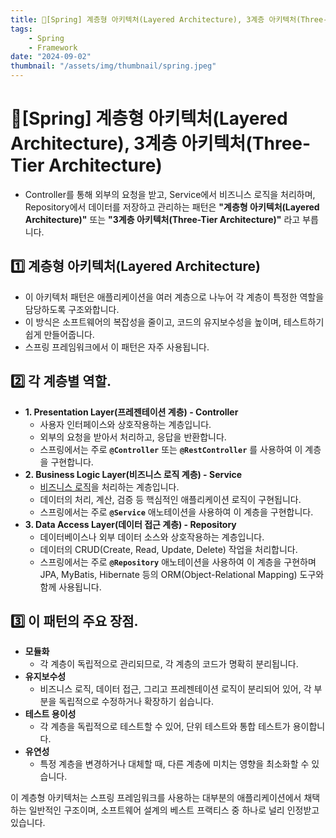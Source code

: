 ```yaml
---
title: 🍃[Spring] 계층형 아키텍처(Layered Architecture), 3계층 아키텍처(Three-Tier Architecture)
tags:
    - Spring
    - Framework
date: "2024-09-02"
thumbnail: "/assets/img/thumbnail/spring.jpeg"
---
```


# 🍃[Spring] 계층형 아키텍처(Layered Architecture), 3계층 아키텍처(Three-Tier Architecture)
- Controller를 통해 외부의 요청을 받고, Service에서 비즈니스 로직을 처리하며, Repository에서 데이터를 저장하고 관리하는 패턴은 **"계층형 아키텍처(Layered Architecture)"** 또는 **"3계층 아키텍처(Three-Tier Architecture)"** 라고 부릅니다.

## 1️⃣ 계층형 아키텍처(Layered Architecture)
- 이 아키텍처 패턴은 애플리케이션을 여러 계층으로 나누어 각 계층이 특정한 역할을 담당하도록 구조와합니다.
- 이 방식은 소프트웨어의 복잡성을 줄이고, 코드의 유지보수성을 높이며, 테스트하기 쉽게 만들어줍니다.
- 스프링 프레임워크에서 이 패턴은 자주 사용됩니다.

## 2️⃣ 각 계층별 역할.
- **1. Presentation Layer(프레젠테이션 계층) - Controller**
    - 사용자 인터페이스와 상호작용하는 계층입니다.
    - 외부의 요청을 받아서 처리하고, 응답을 반환합니다.
    - 스프링에서는 주로 **`@Controller`** 또는 **`@RestController`** 를 사용하여 이 계층을 구현합니다.
- **2. Business Logic Layer(비즈니스 로직 계층) - Service**
    - [비즈니스 로직](https://www.devkobe24.com/Backend/CS/2024-09-02-Business-Logic.html)을 처리하는 계층입니다.
    - 데이터의 처리, 계산, 검증 등 핵심적인 애플리케이션 로직이 구현됩니다.
    - 스프링에서는 주로 **`@Service`** 애노테이션을 사용하여 이 계층을 구현합니다.
- **3. Data Access Layer(데이터 접근 계층) - Repository**
    - 데이터베이스나 외부 데이터 소스와 상호작용하는 계층입니다.
    - 데이터의 CRUD(Create, Read, Update, Delete) 작업을 처리합니다.
    - 스프링에서는 주로 **`@Repository`** 애노테이션을 사용하여 이 계층을 구현하며 JPA, MyBatis, Hibernate 등의 ORM(Object-Relational Mapping) 도구와 함께 사용됩니다.

## 3️⃣ 이 패턴의 주요 장점.
- **모듈화**
    - 각 계층이 독립적으로 관리되므로, 각 계층의 코드가 명확히 분리됩니다.
- **유지보수성**
    - 비즈니스 로직, 데이터 접근, 그리고 프레젠테이션 로직이 분리되어 있어, 각 부분을 독립적으로 수정하거나 확장하기 쉽습니다.
- **테스트 용이성**
    - 각 계층을 독립적으로 테스트할 수 있어, 단위 테스트와 통합 테스트가 용이합니다.
- **유연성**
    - 특정 계층을 변경하거나 대체할 때, 다른 계층에 미치는 영향을 최소화할 수 있습니다.

이 계층형 아키텍처는 스프링 프레임워크를 사용하는 대부분의 애플리케이션에서 채택하는 일반적인 구조이며, 소프트웨어 설계의 베스트 프랙티스 중 하나로 널리 인정받고 있습니다.
